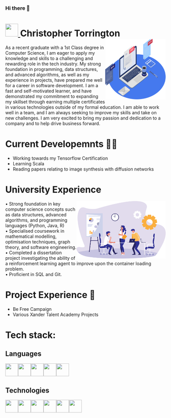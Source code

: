 ### Hi there 👋

<!--
**ctorrington/ctorrington** is a ✨ _special_ ✨ repository because its `README.md` (this file) appears on your GitHub profile.

Here are some ideas to get you started:

- 🔭 I’m currently working on ...
- 🌱 I’m currently learning ...
- 👯 I’m looking to collaborate on ...
- 🤔 I’m looking for help with ...
- 💬 Ask me about ...
- 📫 How to reach me: ...
- 😄 Pronouns: ...
- ⚡ Fun fact: ...
-->


<h1>
	<a href = "https://www.linkedin.com/in/christopher-torrington/">
		<img src="https://cdn.jsdelivr.net/gh/devicons/devicon/icons/linkedin/linkedin-original.svg" width = 40 height = 40/>
	</a>
	Christopher Torrington
	<img src = "https://github.com/ctorrington/ctorrington/blob/main/images/github%20image%201.png" width = 190 height = 190 align = right>
</h1>
 
As a recent graduate with a 1st Class degree in Computer Science, I am eager to apply my knowledge and skills to a challenging and rewarding role in the tech industry. My strong foundation in programming, data structures, and advanced algorithms, as well as my experience in projects, have prepared me well for a career in software development. I am a fast and self-motivated learner, and have demonstrated my commitment to expanding my skillset through earning multiple certificates in various technologies outside of my formal education. I am able to work well in a team, and I am always seeking to improve my skills and take on new challenges. I am very excited to bring my passion and dedication to a company and to help drive business forward.

# Current Developemnts 🧗‍♀️
 - Working towards my Tensorflow Certification
 - Learning Scala
 - Reading papers relating to image synthesis with diffusion networks

# University Experience
<p>
<img src = "https://github.com/ctorrington/ctorrington/blob/main/images/github%20image%202.png" width = 280 height = 180 align = "right">
• Strong foundation in key computer science concepts such as data structures, advanced algorithms, and programming languages (Python, Java, R)<br/>
• Specialised coursework in mathematical modelling, optimisation techniques, graph theory, and software engineering.<br/>
• Completed a dissertation project investigating the ability of a reinforcement learning agent to improve upon the container loading problem.<br/>
• Proficient in SQL and Git.
</p>

# Project Experience 🍰
- Be Free Campaign
- Various Xander Talent Academy Projects

# Tech stack:
## Languages
<img src="https://cdn.jsdelivr.net/gh/devicons/devicon/icons/python/python-original-wordmark.svg" width = 40 height = 40 /><img src="https://cdn.jsdelivr.net/gh/devicons/devicon/icons/javascript/javascript-plain.svg" width = 40 height = 40 /><img src="https://cdn.jsdelivr.net/gh/devicons/devicon/icons/unix/unix-original.svg" width = 40 height = 40 /><img src="https://cdn.jsdelivr.net/gh/devicons/devicon/icons/java/java-original-wordmark.svg" width = 40 height = 40 /><img src="https://cdn.jsdelivr.net/gh/devicons/devicon/icons/r/r-original.svg" width = 40 height = 40 />

## Technologies
<img src="https://cdn.jsdelivr.net/gh/devicons/devicon/icons/tensorflow/tensorflow-original.svg" width = 40 height = 40 /><img src="https://cdn.jsdelivr.net/gh/devicons/devicon/icons/mysql/mysql-plain-wordmark.svg" width = 40 height = 40 /><img src="https://cdn.jsdelivr.net/gh/devicons/devicon/icons/git/git-original.svg" width = 40 height = 40 /><img src="https://cdn.jsdelivr.net/gh/devicons/devicon/icons/docker/docker-original-wordmark.svg" width = 40 height = 40 /><img src="https://cdn.jsdelivr.net/gh/devicons/devicon/icons/react/react-original-wordmark.svg" width = 40 height = 40 /><img src="https://cdn.jsdelivr.net/gh/devicons/devicon/icons/django/django-plain-wordmark.svg" width = 40 height = 40 />





















